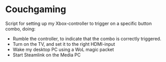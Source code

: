 # Couchgaming

Script for setting up my Xbox-controller to trigger on a specific button combo, doing:
* Rumble the controller, to indicate that the combo is correctly triggered.
* Turn on the TV, and set it to the right HDMI-input
* Wake my desktop PC using a WoL magic packet
* Start Steamlink on the Media PC